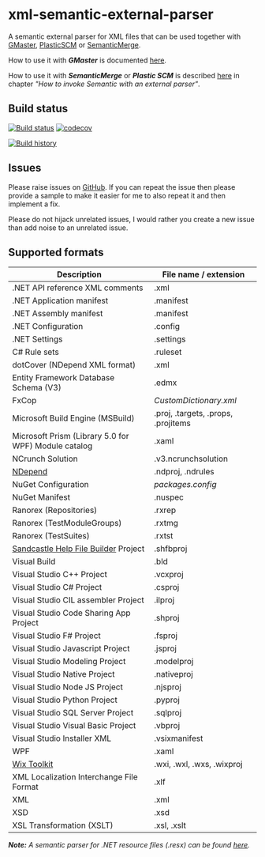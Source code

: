 # xml-semantic-external-parser
A semantic external parser for XML files that can be used together with [GMaster](https://gmaster.io), [PlasticSCM](https://www.plasticscm.com) or [SemanticMerge](https://semanticmerge.com/).

How to use it with _**GMaster**_ is documented [here](http://blog.gmaster.io/2018/03/using-external-parsers-with-gmaster.html).

How to use it with _**SemanticMerge**_ or _**Plastic SCM**_ is described [here](https://users.semanticmerge.com/documentation/external-parsers/external-parsers-guide.shtml) in chapter _"How to invoke Semantic with an external parser"_.

## Build status
[![Build status](https://ci.appveyor.com/api/projects/status/9dnbofw2gpedfiaa?svg=true)](https://ci.appveyor.com/project/RalfKoban/xml-semantic-external-parser/branch/master)
[![codecov](https://codecov.io/gh/RalfKoban/xml-semantic-external-parser/branch/master/graph/badge.svg)](https://codecov.io/gh/RalfKoban/xml-semantic-external-parser)

[![Build history](https://buildstats.info/appveyor/chart/RalfKoban/xml-semantic-external-parser)](https://ci.appveyor.com/project/RalfKoban/xml-semantic-external-parser/history)

## Issues
Please raise issues on [GitHub](https://github.com/RalfKoban/xml-semantic-external-parser/issues).
If you can repeat the issue then please provide a sample to make it easier for me to also repeat it and then implement a fix.

Please do not hijack unrelated issues, I would rather you create a new issue than add noise to an unrelated issue.

## Supported formats

| Description | File name / extension |
|-------------|-----------------------|
| .NET API reference XML comments | .xml
| .NET Application manifest | .manifest
| .NET Assembly manifest | .manifest
| .NET Configuration | .config
| .NET Settings | .settings
| C# Rule sets | .ruleset
| dotCover (NDepend XML format) | .xml
| Entity Framework Database Schema (V3) | .edmx
| FxCop | _CustomDictionary.xml_
| Microsoft Build Engine (MSBuild) | .proj, .targets, .props, .projitems
| Microsoft Prism (Library 5.0 for WPF) Module catalog | .xaml
| NCrunch Solution | .v3.ncrunchsolution
| [NDepend](https://www.ndepend.com/) | .ndproj, .ndrules
| NuGet Configuration | _packages.config_
| NuGet Manifest | .nuspec
| Ranorex (Repositories) | .rxrep
| Ranorex (TestModuleGroups) | .rxtmg
| Ranorex (TestSuites) | .rxtst
| [Sandcastle Help File Builder](https://github.com/EWSoftware/SHFB) Project  | .shfbproj
| Visual Build | .bld
| Visual Studio C++ Project | .vcxproj
| Visual Studio C# Project | .csproj
| Visual Studio CIL assembler Project | .ilproj
| Visual Studio Code Sharing App Project | .shproj
| Visual Studio F# Project | .fsproj
| Visual Studio Javascript Project | .jsproj
| Visual Studio Modeling Project | .modelproj
| Visual Studio Native Project | .nativeproj
| Visual Studio Node JS Project | .njsproj
| Visual Studio Python Project | .pyproj
| Visual Studio SQL Server Project | .sqlproj
| Visual Studio Visual Basic Project | .vbproj
| Visual Studio Installer XML | .vsixmanifest
| WPF | .xaml
| [Wix Toolkit](http://wixtoolset.org/) | .wxi, .wxl, .wxs, .wixproj
| XML Localization Interchange File Format | .xlf
| XML | .xml
| XSD | .xsd
| XSL Transformation (XSLT) | .xsl, .xslt

_**Note:** A semantic parser for .NET resource files (.resx) can be found [here](https://github.com/RalfKoban/resx-semantic-external-parser)._
